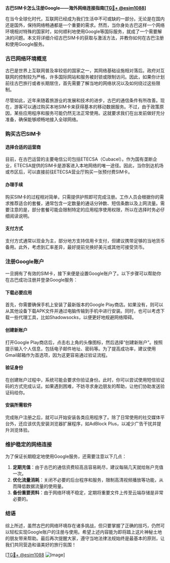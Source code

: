 **古巴SIM卡怎么注册Google——海外网络连接指南[[TG💪+ @esim1088](https://t.me/s/esim1088)]**

在当今全球化时代，互联网已经成为我们生活中不可或缺的一部分。无论是在国内还是国外，保持网络畅通都是一个重要的需求。然而，当你身处古巴这样一个网络环境相对特殊的国家时，如何顺利地使用Google等国际服务，就成了一个需要解决的问题。本文将详细介绍古巴SIM卡的获取与激活方法，并教你如何在古巴注册和使用Google服务。

### 古巴网络环境概览

古巴是世界上互联网普及率较低的国家之一，其网络基础设施相对落后。政府对互联网的控制较为严格，许多国际网站和服务被封锁或限制访问。因此，如果你计划前往古巴旅行或者长期居住，首先需要了解当地的网络状况以及如何绕过这些限制。

尽管如此，近年来随着旅游业的发展和技术的进步，古巴的通信条件有所改善。现在，游客可以通过购买本地SIM卡来获得基本的移动数据服务。不过，由于政策原因，某些应用程序和服务可能仍然无法正常使用。这就要求我们在出发前做好充分准备，确保能够顺畅地接入全球网络。

### 购买古巴SIM卡

#### 选择合适的运营商

目前，在古巴运营的主要电信公司包括ETECSA（Cubacel）。作为国有垄断企业，ETECSA提供的SIM卡是游客进入本地网络的唯一途径。因此，当你到达机场或市区后，可以直接前往ETECSA营业厅购买一张预付费SIM卡。

#### 办理手续

购买SIM卡的过程相对简单，只需提供护照即可完成注册。工作人员会根据你的需求推荐适合的套餐，通常包含一定数量的通话分钟数、短信条数以及上网流量。需要注意的是，部分套餐可能会限制特定的应用程序使用权限，所以在选择时务必仔细阅读说明。

#### 支付方式

支付方式通常以现金为主，部分地方支持信用卡支付，但建议携带足够的当地货币备用。此外，考虑到汇率差异，最好提前兑换好美元或其他可接受货币。

### 注册Google账户

一旦拥有了有效的SIM卡，接下来便是设置Google账户了。以下步骤可以帮助你在古巴成功注册并登录Google服务：

#### 下载必要应用

首先，你需要确保手机上安装了最新版本的Google Play商店。如果没有，则可以从其他设备下载APK文件并通过电脑传输到手机中进行安装。同时，也可以考虑下载一些代理工具，比如Shadowsocks，以便更好地规避网络障碍。

#### 创建新账户

打开Google Play商店后，点击右上角的头像图标，然后选择“创建新账户”。按照提示输入个人信息，包括电子邮件地址、密码等。为了提高成功率，建议使用Gmail邮箱作为首选项，因为这更容易通过验证流程。

#### 验证身份

在创建账户过程中，系统可能会要求你验证身份。此时，你可以尝试使用短信验证码的方式完成认证。如果遇到困难，不妨寻求身边朋友的帮助，让他们协助发送验证码给你。

#### 安装所需软件

完成账户注册之后，就可以开始安装各类应用程序了。除了日常使用的社交媒体平台外，还应该优先安装浏览器扩展程序，如AdBlock Plus，以减少广告干扰并提升浏览体验。

### 维护稳定的网络连接

为了保证长期稳定地使用Google服务，还需要注意以下几点：

1. **定期充值**：由于古巴的通信资费较高且容易耗尽，建议每隔几天就给账户充值一次。
2. **优化流量消耗**：关闭不必要的后台程序和服务，限制高清视频播放等功能，从而降低数据流量的使用量。
3. **备份重要资料**：由于网络环境不稳定，定期将重要文件上传至云端存储是非常必要的。

### 结语

综上所述，虽然古巴的网络环境存在诸多挑战，但只要掌握了正确的技巧，仍然可以轻松实现Google账户的注册与使用。希望上述内容能为即将踏上这片神秘土地的朋友带来帮助。最后再次提醒大家，遵守当地法律法规始终是最基本的原则，让我们共同营造和谐美好的旅行氛围！

[[TG💪+ @esim1088](https://t.me/s/esim1088) ![Image](https://i.postimg.cc/4NQfJmqS/Snipaste-2025-05-13-00-14-12.png)]